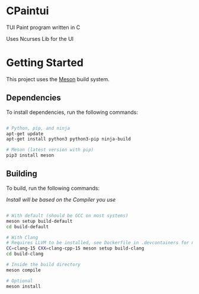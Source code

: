 # CPaintui

TUI Paint program written in C

Uses Ncurses Lib for the UI

# Getting Started

This project uses the [Meson](https://mesonbuild.com/Quick-guide.html) build system.

## Dependencies

To install dependencies, run the following commands:

```bash

# Python, pip, and ninja
apt-get update
apt-get install python3 python3-pip ninja-build

# Meson (latest version with pip)
pip3 install meson

```

## Building

To build, run the following commands:

_Install will be based on the Compiler you use_

```bash

# With default (should be GCC on most systems)
meson setup build-default
cd build-default

# With Clang
# Requires LLVM to be installed, see Dockerfile in .devcontainers for more info
CC=clang-15 CXX=clang-cpp-15 meson setup build-clang
cd build-clang

# Inside the build directory
meson compile

# Optional
meson install

```
